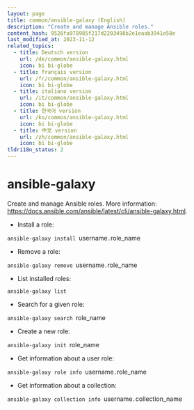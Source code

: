 ```yaml
---
layout: page
title: common/ansible-galaxy (English)
description: "Create and manage Ansible roles."
content_hash: 9526fa978985f217d2203498b2e1eaab3941e58e
last_modified_at: 2023-11-12
related_topics:
  - title: Deutsch version
    url: /de/common/ansible-galaxy.html
    icon: bi bi-globe
  - title: français version
    url: /fr/common/ansible-galaxy.html
    icon: bi bi-globe
  - title: italiano version
    url: /it/common/ansible-galaxy.html
    icon: bi bi-globe
  - title: 한국어 version
    url: /ko/common/ansible-galaxy.html
    icon: bi bi-globe
  - title: 中文 version
    url: /zh/common/ansible-galaxy.html
    icon: bi bi-globe
tldri18n_status: 2
---
```

# ansible-galaxy

Create and manage Ansible roles.
More information: <https://docs.ansible.com/ansible/latest/cli/ansible-galaxy.html>.

- Install a role:

`ansible-galaxy install `<span class="tldr-var badge badge-pill bg-dark-lm bg-white-dm text-white-lm text-dark-dm font-weight-bold">username</span>`.`<span class="tldr-var badge badge-pill bg-dark-lm bg-white-dm text-white-lm text-dark-dm font-weight-bold">role_name</span>

- Remove a role:

`ansible-galaxy remove `<span class="tldr-var badge badge-pill bg-dark-lm bg-white-dm text-white-lm text-dark-dm font-weight-bold">username</span>`.`<span class="tldr-var badge badge-pill bg-dark-lm bg-white-dm text-white-lm text-dark-dm font-weight-bold">role_name</span>

- List installed roles:

`ansible-galaxy list`

- Search for a given role:

`ansible-galaxy search `<span class="tldr-var badge badge-pill bg-dark-lm bg-white-dm text-white-lm text-dark-dm font-weight-bold">role_name</span>

- Create a new role:

`ansible-galaxy init `<span class="tldr-var badge badge-pill bg-dark-lm bg-white-dm text-white-lm text-dark-dm font-weight-bold">role_name</span>

- Get information about a user role:

`ansible-galaxy role info `<span class="tldr-var badge badge-pill bg-dark-lm bg-white-dm text-white-lm text-dark-dm font-weight-bold">username</span>`.`<span class="tldr-var badge badge-pill bg-dark-lm bg-white-dm text-white-lm text-dark-dm font-weight-bold">role_name</span>

- Get information about a collection:

`ansible-galaxy collection info `<span class="tldr-var badge badge-pill bg-dark-lm bg-white-dm text-white-lm text-dark-dm font-weight-bold">username</span>`.`<span class="tldr-var badge badge-pill bg-dark-lm bg-white-dm text-white-lm text-dark-dm font-weight-bold">collection_name</span>
